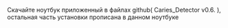 Скачайте ноутбук приложенный в файлах github( Caries_Detector v0.6. ), остальная часть установки прописана в данном ноутбуке
